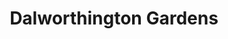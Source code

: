 ---
title: Dalworthington Gardens
url: /dalworthington-gardens/
latitude: 32.71
longitude: -97.158
---